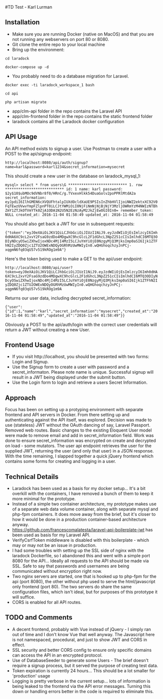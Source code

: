 #TD Test - Karl Lurman

## Installation

- Make sure you are running Docker (native on MacOS) and that you are not running any webservers on port 80 or 8080.
- Git clone the entire repo to your local machine
- Bring up the environment:

``cd laradock``

``docker-compose up -d``

- You probably need to do a database migration for Laravel.

``docker exec -ti laradock_workspace_1 bash``

``cd api``

``php artisan migrate``

- app/clm-api folder in the repo contains the Laravel API
- app/clm-frontend folder in the repo contains the static frontend folder
- laradock contains all the Laradock docker configuration

## API Usage

An API method exists to signup a user. Use Postman to create a user with a POST to the api/signup endpoint:

``http://localhost:8080/api/auth/signup?name=karl&password=karl1234&secret_information=mysecret``

This should create a new user in the database on laradock_mysql_1:

``mysql> select * from users\G
*************************** 1. row ***************************
                id: 1
              name: karl
          password: $2y$10$ubMOc9dVNbr8f0/HRnC/g.TVxexHlkk54DuaGolv2poPPRlMtdA2a
secret_information: eyJpdiI6IlhGMEN6cXVQUFhtalpIUXdOcldXaUE9PSIsInZhbHVlIjoiNWZ2ektxXC92V0FqTEwzUVwvYmpFZlpnPT0iLCJtYWMiOiI0NjFiNmNjNjBjNjY3MzljOWRmYzM4NWIzNTBhZmY1ZTJkOTVmYTk0ZjA1ODA1N2U5N2EzNzAyM2JkZjEwOGI0In0=
    remember_token: NULL
        created_at: 2016-11-04 01:58:49
        updated_at: 2016-11-04 01:58:49``

You should also get back a JWT for use in subsequent requests:

``{"token":"eyJ0eXAiOiJKV1QiLCJhbGciOiJIUzI1NiJ9.eyJzdWIiOjEsImlzcyI6Imh0dHA6XC9cL2xvY2FsaG9zdDo4MDgwXC9hcGlcL2F1dGhcL3NpZ251cCIsImlhdCI6MTQ3ODIyNDcyOSwiZXhwIjoxNDc4MjI4MzI5LCJuYmYiOjE0NzgyMjQ3MjksImp0aSI6Ijk1ZTFhN2IyZDQ0Zjc1ZTU2OWExNDQyOGRhMzUwMWIyIn0.wQHGhoqchzyJnPCj-xqgmN6fq03qU57v519kROg1m9A"}``

Here's the token being used to make a GET to the api/user endpoint:

``http://localhost:8080/api/user?token=eyJ0eXAiOiJKV1QiLCJhbGciOiJIUzI1NiJ9.eyJzdWIiOjEsImlzcyI6Imh0dHA6XC9cL2xvY2FsaG9zdDo4MDgwXC9hcGlcL2F1dGhcL3NpZ251cCIsImlhdCI6MTQ3ODIyNDcyOSwiZXhwIjoxNDc4MjI4MzI5LCJuYmYiOjE0NzgyMjQ3MjksImp0aSI6Ijk1ZTFhN2IyZDQ0Zjc1ZTU2OWExNDQyOGRhMzUwMWIyIn0.wQHGhoqchzyJnPCj-xqgmN6fq03qU57v519kROg1m9A``

Returns our user data, including decrypted secret_information:

``{"user":{"id":1,"name":"karl","secret_information":"mysecret","created_at":"2016-11-04 01:58:49","updated_at":"2016-11-04 01:58:49"}}``

Obviously a POST to the api/auth/login with the correct user credentials will return a JWT without creating a new User.

## Frontend Usage

- If you visit http://localhost, you should be presented with two forms: Login and Signup.
- Use the Signup form to create a user with password and a secret_informaton. Please note name is unique. Successful signup will result in a JWT being displayed under the submit button.
- Use the Login form to login and retrieve a users Secret Information.

## Approach

Focus has been on setting up a protyping environment with separate frontend and API servers in Docker. From there setting up and authenticating against the API itself, was explored. Decision was made to use (stateless) JWT without the OAuth  dancing of say, Laravel Passport. Removed web routes. Basic changes to the existing Eloquent User model were made to remove email and add in secret_information field. Work was done to ensure secret_information was encrypted on create and decrypted on load - some mutators. The user api endpoint retrieves the user for the supplied JWT, returning the user (and only that user) in a JSON response. With the time remaining, I slapped together a quick jQuery frontend which contains some forms for creating and logging in a user.

## Technical Details

- Laradock has been used as a basis for my docker setup... It's a bit overkill with the containers, I have removed a bunch of them to keep it more minimal for the prototype. 
- Instead of a simple two container architecture, my prototype makes use of a separate web data volume container, along with separate mysql and php-fpm containers. It does move away from the brief, but it's closer to how it would be done in a production container-based architecture anyway.
- https://github.com/francescomalatesta/laravel-api-boilerplate-jwt has been used as basis for my Laravel API.
- VerifyCsrfToken middleware is disabled with this boilerplate - which may or may not be an issue in production.
- I had some troubles with setting up the SSL side of nginx with the laradock Dockerfile, so I abandoned this and went with a simple port 8080 for the API... Ideally all requests to the API should be made via SSL. Safe to say that passwords and usernames are being communicated without encryption right now.
- Two nginx servers are started, one that is hooked up to php-fpm for the api (port 8080), the other without php used to serve the html/javascript only frontend (port 80). The two servers do share the same configuration files, which isn't ideal, but for purposes of this prototype it will suffice.
- CORS is enabled for all API routes.

## TODO and Comments

- A decent frontend, probably with Vue instead of jQuery - I simply ran out of time and I don't know Vue that well anyway. 
The Javascript here is not namespaced, procedural, and just to show JWT and CORS in effect.
- SSL security and better CORS config to ensure only specific domains can access the API in an encrypted protocol.
- Use of DatabaseSeeder to generate some Users - The brief doesn't require a signup process, but it served the purpose
of creating test data.
- Token expiration is currently 24 hours... This should be a lot smaller for 'production' usage
- Logging is pretty verbose in the current setup... lots of information is being leaked to the frontend via the API error
messages. Turning this down or handling errors better in the code is required to eliminate this.
